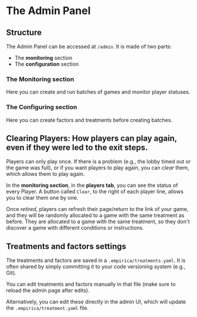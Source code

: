 # The Admin Panel

## Structure

The Admin Panel can be accessed at `/admin`. It is made of two parts:

* The **monitoring** section
* The **configuration** section

### The Monitoring section

Here you can create and run batches of games and monitor player statuses.

### The Configuring section

Here you can create factors and treatments before creating batches.

## Clearing Players: How players can play again, even if they were led to the exit steps.

Players can only play once. If there is a problem (e.g., the lobby timed out or the game was full), or if you want players to play again, you can _clear_ them, which allows them to play again.

In the **monitoring section**, in the **players tab**, you can see the status of every Player. A button called `Clear`, to the right of each player line, allows you to clear them one by one.

Once _retired_, players can refresh their page/return to the link of your game, and they will be randomly allocated to a game with the same treatment as before. They are allocated to a game with the same treatment, so they don't discover a game with different conditions or instructions.

## Treatments and factors settings

The treatments and factors are saved in a `.empirica/treatments.yaml`. It is often shared by simply committing it to your code versioning system (e.g., Git).

You can edit treatments and factors manually in that file (make sure to reload the admin page after edits).

Alternatively, you can edit these directly in the admin UI, which will update the `.empirica/treatment.yaml` file.
